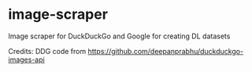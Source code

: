 # image-scraper
Image scraper for DuckDuckGo and Google for creating DL datasets

Credits:
DDG code from https://github.com/deepanprabhu/duckduckgo-images-api  
